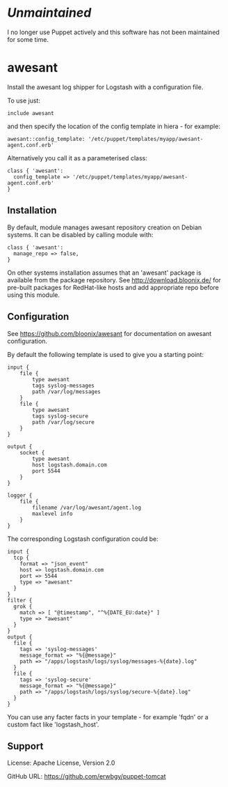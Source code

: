 # _Unmaintained_

I no longer use Puppet actively and this software has not been maintained for some time.

# awesant

Install the awesant log shipper for Logstash with a configuration file.

To use just:

    include awesant

and then specify the location of the config template in hiera - for example:

    awesant::config_template: '/etc/puppet/templates/myapp/awesant-agent.conf.erb'

Alternatively you call it as a parameterised class:

    class { 'awesant':
      config_template => '/etc/puppet/templates/myapp/awesant-agent.conf.erb'
    }

## Installation

By default, module manages awesant repository creation on Debian systems. It can be 
disabled by calling module with:

    class { 'awesant':
      manage_repo => false,
    }

On other systems installation assumes that an 'awesant' package is available from the package
repository.  See http://download.bloonix.de/ for pre-built packages for
RedHat-like hosts and add appropriate repo before using this module.

## Configuration

See https://github.com/bloonix/awesant for documentation on awesant configuration.

By default the following template is used to give you a starting point:

    input {
        file {
            type awesant
            tags syslog-messages
            path /var/log/messages
        }
        file {
            type awesant
            tags syslog-secure
            path /var/log/secure
        }
    }
    
    output {
        socket {
            type awesant
            host logstash.domain.com
            port 5544
        }
    }
    
    logger {
        file {
            filename /var/log/awesant/agent.log
            maxlevel info
        }
    }

The corresponding Logstash configuration could be:

    input {
      tcp {
        format => "json_event"
        host => logstash.domain.com
        port => 5544
        type => "awesant"
      }
    }
    filter {
      grok {
        match => [ "@timestamp", "^%{DATE_EU:date}" ]
        type => "awesant"
      }
    }
    output {
      file {
        tags => 'syslog-messages'
        message_format => "%{@message}"
        path => "/apps/logstash/logs/syslog/messages-%{date}.log"
      }
      file {
        tags => 'syslog-secure'
        message_format => "%{@message}"
        path => "/apps/logstash/logs/syslog/secure-%{date}.log"
      }
    }

You can use any facter facts in your template - for example 'fqdn' or a custom fact like 'logstash_host'.

## Support

License: Apache License, Version 2.0

GitHub URL: https://github.com/erwbgy/puppet-tomcat

